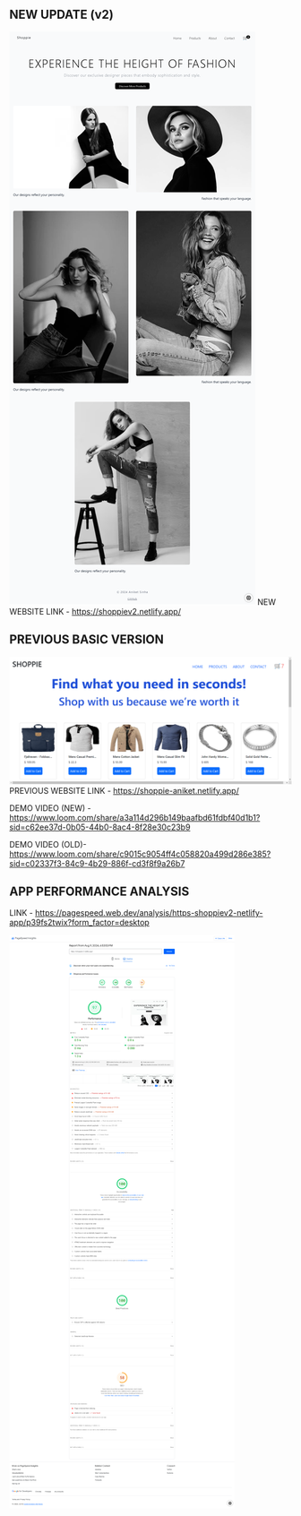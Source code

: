 ## NEW UPDATE (v2)

![alt text](image-2.png)
NEW WEBSITE LINK - https://shoppiev2.netlify.app/

## PREVIOUS BASIC VERSION

![alt text](image-1.png)
PREVIOUS WEBSITE LINK - https://shoppie-aniket.netlify.app/

DEMO VIDEO (NEW) - https://www.loom.com/share/a3a114d296b149baafbd61fdbf40d1b1?sid=c62ee37d-0b05-44b0-8ac4-8f28e30c23b9

DEMO VIDEO (OLD)- https://www.loom.com/share/c9015c9054ff4c058820a499d286e385?sid=c02337f3-84c9-4b29-886f-cd3f8f9a26b7

## APP PERFORMANCE ANALYSIS

LINK - https://pagespeed.web.dev/analysis/https-shoppiev2-netlify-app/p39fs2twix?form_factor=desktop

![alt text](image-3.png)
